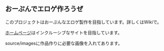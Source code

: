 おーぷんでエロゲ作ろうぜ
---
このプロジェクトはおーぷんなエロゲ製作を目指しています。詳しくはWikiで。

[ホームページ](https://open-novel.github.io/source/)はインクルーシブなサイトを目指しています。

source/imagesに作品作りに必要な画像を入れてあります。
